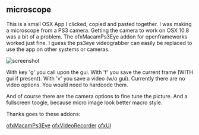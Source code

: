 microscope
---

This is a small OSX App I clicked, copied and pasted together. I was making a microscope from a PS3 camera. Getting the camera to work on OSX 10.8 was a bit of a problem. The ofxMacamPs3Eye addon for openframeworks worked just fine. I guess the ps3eye videograbber can easily be replaced to use the app on other systems or cameras.

![screenshot](http://f.cl.ly/items/3V053R0S312I0O3A2s0K/Screen%20Shot%202013-04-01%20at%204.48.33%20PM.png)

With key 'g' you call upon the gui. With 'f' you save the current frame (WITH gui if present). With 'v' you save a video (w/o gui). Currently there are no video options. You would need to hardcode them.

And of course there are the camera options to fine tune the picture. And a fullscreen toogle, because micro image look better macro style.

Thanks goes to these addons:

[ofxMacamPs3Eye](https://github.com/paulobarcelos/ofxMacamPs3Eye)
[ofxVideoRecorder](https://github.com/timscaffidi/ofxVideoRecorder)
[ofxUI](https://github.com/rezaali/ofxUI)
